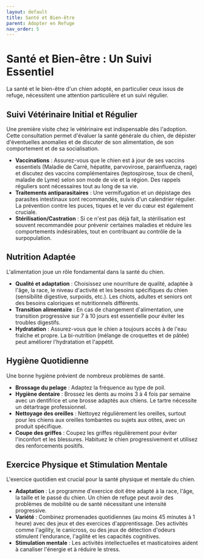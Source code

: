 ```yaml
---
layout: default
title: Santé et Bien-être
parent: Adopter en Refuge
nav_order: 5
---
```


# Santé et Bien-être : Un Suivi Essentiel

La santé et le bien-être d'un chien adopté, en particulier ceux issus de refuge, nécessitent une attention particulière et un suivi régulier.

## Suivi Vétérinaire Initial et Régulier

Une première visite chez le vétérinaire est indispensable dès l'adoption. Cette consultation permet d'évaluer la santé générale du chien, de dépister d'éventuelles anomalies et de discuter de son alimentation, de son comportement et de sa socialisation.

- **Vaccinations** : Assurez-vous que le chien est à jour de ses vaccins essentiels (Maladie de Carré, hépatite, parvovirose, parainfluenza, rage) et discutez des vaccins complémentaires (leptospirose, toux de chenil, maladie de Lyme) selon son mode de vie et la région. Des rappels réguliers sont nécessaires tout au long de sa vie.
- **Traitements antiparasitaires** : Une vermifugation et un dépistage des parasites intestinaux sont recommandés, suivis d'un calendrier régulier. La prévention contre les puces, tiques et le ver du cœur est également cruciale.
- **Stérilisation/Castration** : Si ce n'est pas déjà fait, la stérilisation est souvent recommandée pour prévenir certaines maladies et réduire les comportements indésirables, tout en contribuant au contrôle de la surpopulation.

## Nutrition Adaptée

L'alimentation joue un rôle fondamental dans la santé du chien.

- **Qualité et adaptation** : Choisissez une nourriture de qualité, adaptée à l'âge, la race, le niveau d'activité et les besoins spécifiques du chien (sensibilité digestive, surpoids, etc.). Les chiots, adultes et seniors ont des besoins caloriques et nutritionnels différents.
- **Transition alimentaire** : En cas de changement d'alimentation, une transition progressive sur 7 à 10 jours est essentielle pour éviter les troubles digestifs.
- **Hydratation** : Assurez-vous que le chien a toujours accès à de l'eau fraîche et propre. La bi-nutrition (mélange de croquettes et de pâtée) peut améliorer l'hydratation et l'appétit.

## Hygiène Quotidienne

Une bonne hygiène prévient de nombreux problèmes de santé.

- **Brossage du pelage** : Adaptez la fréquence au type de poil.
- **Hygiène dentaire** : Brossez les dents au moins 3 à 4 fois par semaine avec un dentifrice et une brosse adaptés aux chiens. Le tartre nécessite un détartrage professionnel.
- **Nettoyage des oreilles** : Nettoyez régulièrement les oreilles, surtout pour les chiens aux oreilles tombantes ou sujets aux otites, avec un produit spécifique.
- **Coupe des griffes** : Coupez les griffes régulièrement pour éviter l'inconfort et les blessures. Habituez le chien progressivement et utilisez des renforcements positifs.

## Exercice Physique et Stimulation Mentale

L'exercice quotidien est crucial pour la santé physique et mentale du chien.

- **Adaptation** : Le programme d'exercice doit être adapté à la race, l'âge, la taille et le passé du chien. Un chien de refuge peut avoir des problèmes de mobilité ou de santé nécessitant une intensité progressive.
- **Variété** : Combinez promenades quotidiennes (au moins 45 minutes à 1 heure) avec des jeux et des exercices d'apprentissage. Des activités comme l'agility, le canicross, ou des jeux de détection d'odeurs stimulent l'endurance, l'agilité et les capacités cognitives.
- **Stimulation mentale** : Les activités intellectuelles et masticatoires aident à canaliser l'énergie et à réduire le stress. 

